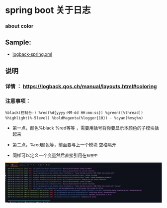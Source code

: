 # spring boot 关于日志

### about color
## Sample: 
- [logback-spring.xml](https://gist.github.com/hiyenwong/027c33768d61b2e9a7566d15a5a31f6c#file-logback-spring-xml)

## 说明
### 详情 ： https://logback.qos.ch/manual/layouts.html#coloring

### 注意事项：

`%black(控制台-) %red(%d{yyyy-MM-dd HH:mm:ss}) %green([%thread]) %highlight(%-5level) %boldMagenta(%logger{10}) - %cyan(%msg%n)`

- 第一点，颜色%black %red等等 ，需要用括号将你要显示本颜色的子模块括起来

- 第二点，%red颜色等，前面要与上一个模块 空格隔开

- 同样可以定义一个变量然后直接引用在`标签中`

![image](https://github.com/hiyenwong/TechBlog/blob/master/blog/images/springboot-logback.png)